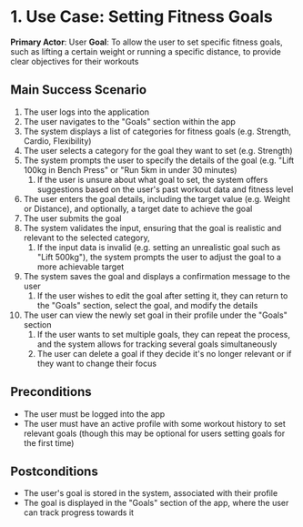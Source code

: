 # 1. Use Case: Setting Fitness Goals

**Primary Actor**: User
**Goal**: To allow the user to set specific fitness goals, such as lifting a certain weight or running a specific distance, to provide clear objectives for their workouts

## Main Success Scenario

1. The user logs into the application
2. The user navigates to the "Goals" section within the app
3. The system displays a list of categories for fitness goals (e.g. Strength, Cardio, Flexibility)
4. The user selects a category for the goal they want to set (e.g. Strength)
5. The system prompts the user to specify the details of the goal (e.g. "Lift 100kg in Bench Press" or "Run 5km in under 30 minutes)
	1. If the user is unsure about what goal to set, the system offers suggestions based on the user's past workout data and fitness level
6. The user enters the goal details, including the target value (e.g. Weight or Distance), and optionally, a target date to achieve the goal
7. The user submits the goal
8. The system validates the input, ensuring that the goal is realistic and relevant to the selected category,
	1. If the input data is invalid (e.g. setting an unrealistic goal such as "Lift 500kg"), the system prompts the user to adjust the goal to a more achievable target
9. The system saves the goal and displays a confirmation message to the user
	1. If the user wishes to edit the goal after setting it, they can return to the "Goals" section, select the goal, and modify the details
10. The user can view the newly set goal in their profile under the "Goals" section
	1. If the user wants to set multiple goals, they can repeat the process, and the system allows for tracking several goals simultaneously
	2. The user can delete a goal if they decide it's no longer relevant or if they want to change their focus

## Preconditions

- The user must be logged into the app
- The user must have an active profile with some workout history to set relevant goals (though this may be optional for users setting goals for the first time)

## Postconditions
- The user's goal is stored in the system, associated with their profile
- The goal is displayed in the "Goals" section of the app, where the user can track progress towards it